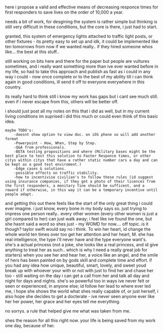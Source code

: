 here i propose a valid and effective means of decreasing responce times for first responders to save lives on the order of 10,000 a year.

needs a bit of work, for desgining the system is rather simple but thinking is still very difficult in these conditions, but the core is there, i just had to start.

granted, this system of emergency lights attached to traffic light posts, or other fixtures - its pretty easy to set up and idk, it could be implemented like ten tomorrows from now if we wanted really.. if they hired someone whos like... the best at this stuff..

still working on bits here and there for the paper but people are vultures sometimes, and i really want something more than ive ever wanted before in my life, so had to take this approach and publish as fast as i could in any way i could - now  once complete or to the best of my ability till i can think again in good conditions, ill send it off to everyone everywhere in this country.

its really hard to think still i know my work has gaps but i cant see much still. even if i never escape from this, others will be better off. 


i should just post all my notes on this that i did as well, but in my current living conditions im suprised i did this much or could even think of this basic idea.

    maybe TODO's:
        -doesnt show option to view doc. on iOS phone so will add another format 
        -Powerpoint - How, When, Step by Step.
        -Q&A from professionals.
        -BETA testing propositions and where (Military bases might be the best place to test this solution to Faster Responce times, or other citys within citys that have a rather static number cars a day and can be kept as a good test enviroment.)
        -Edge cases & solutions.
        -possible effects on traffic stability.
        -how to incentivise civilian's to follow these rules (id suggest using insurance companies, if they get a photo of their licences from the first responders, a monitary fine should be sufficent, and a reward if otherwise, in this way it can be a temporary incentive until people adapt.



and getting this out there feels like the start of the only great thing i could ever imagine. i just know, every bone in my body says so. just trying to impress one person really.. every other women (every other women is just a girl compared to her) can just walk away; i feel like ive found the one, but she hasnt said a word so shes just - my WOMD for now.... off topic..is it though? taylor swift would say no i think. To win her heart, id change the whole world ten times over too get her attention and her heart, M. she has real intelligence, the type i'll never have and the type everyone want's. she's a actual princess (not a joke, she looks like a real princess, and id give anything to treat her as such.. which is why I need a really great job for starters) when you see her and hear her, a voice like an angel, and the smile of hers has been painted on by gods skill and complete time and effort. if you had any idea how unique, beautiful, smart, lovely, and sweet youd break up with whoever your with or not with just to find her and chase her too - still waiting on the day i can get a call from her and talk all day and night for days and nights. she's so powerful too in ways ive never felt or seen or experienced, in anyone else; id follow her lead to where ever led me, i hope she shows the world what shes really capable of, or just herself, i also hope she decides to get a docterate - ive never seen anyone ever like her her power, her grace and her eyes tell me everything. 

no sorrys.  a rule that helped give me what was taken from me. 

shes the reason for all this right now. your life is being saved from my work one day, because of her. 
